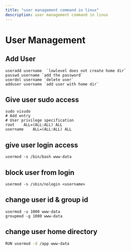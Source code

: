 ```yaml
---
title: "user management command in linux"
description: user management command in linux
---
```



# User Management



## Add User
```
useradd username  `lowlevel does not create home dir`
passwd username `add the password`
userdel username `delete user`
adduser username `add user with home dir`
```

## Give user sudo access
```
sudo visudo
# Add entry
# User privilege specification
root    ALL=(ALL:ALL) ALL
username    ALL=(ALL:ALL) ALL
```

## give user login access
```
usermod -s /bin/bash www-data
```

## block user from login
```
usermod -s /sbin/nologin <username>
```

## change user id &  group id
```
usermod -u 1000 www-data
groupmod -g 1000 www-data
```

## change user home directory
```bash
RUN usermod -d /app www-data
```


